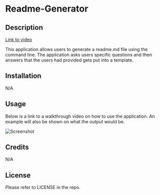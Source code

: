 # Readme-Generator

## Description

[Link to video](https://www.youtube.com/watch?v=MFTsATK6NdI&ab_channel=DVN-Work)

This application allows users to generate a readme.md file using the command line. The application asks users specific questions and then answers that the users had provided gets put into a template.
## Installation

N/A

## Usage

Below is a link to a walkthrough video on how to use the application. An example will also be shown on what the output would be.

![Screenshot](https://github.com/Daniel-Notice/Readme-Generator/assets/144740252/4c155494-53fc-44d8-b355-390611f96c40)



## Credits

N/A

## License

Please refer to LICENSE in the repo.
